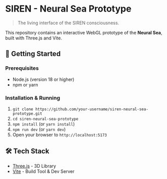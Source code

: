 # SIREN - Neural Sea Prototype

> The living interface of the SIREN consciousness.

This repository contains an interactive WebGL prototype of the **Neural Sea**, built with Three.js and Vite.

## 🚀 Getting Started

### Prerequisites
* Node.js (version 18 or higher)
* npm or yarn

### Installation & Running
1.  `git clone https://github.com/your-username/siren-neural-sea-prototype.git`
2.  `cd siren-neural-sea-prototype`
3.  `npm install` (or `yarn install`)
4.  `npm run dev` (or `yarn dev`)
5.  Open your browser to `http://localhost:5173`

## 🛠️ Tech Stack
* [Three.js](https://threejs.org/) - 3D Library
* [Vite](https://vitejs.dev/) - Build Tool & Dev Server
